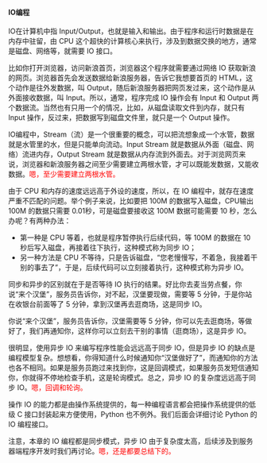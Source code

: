 
#### IO编程

IO在计算机中指 Input/Output，也就是输入和输出。由于程序和运行时数据是在内存中驻留，由 CPU 这个超快的计算核心来执行，涉及到数据交换的地方，通常是磁盘、网络等，就需要 IO 接口。

比如你打开浏览器，访问新浪首页，浏览器这个程序就需要通过网络 IO 获取新浪的网页。浏览器首先会发送数据给新浪服务器，告诉它我想要首页的 HTML，这个动作是往外发数据，叫 Output，随后新浪服务器把网页发过来，这个动作是从外面接收数据，叫 Input。所以，通常，程序完成 IO 操作会有 Input 和 Output 两个数据流。当然也有只用一个的情况，比如，从磁盘读取文件到内存，就只有 Input 操作，反过来，把数据写到磁盘文件里，就只是一个 Output 操作。

IO编程中，Stream（流）是一个很重要的概念，可以把流想象成一个水管，数据就是水管里的水，但是只能单向流动。Input Stream 就是数据从外面（磁盘、网络）流进内存，Output Stream 就是数据从内存流到外面去。对于浏览网页来说，浏览器和新浪服务器之间至少需要建立两根水管，才可以既能发数据，又能收数据。<span style="color:red;">嗯，至少需要建立两根水管。</span>

由于 CPU 和内存的速度远远高于外设的速度，所以，在 IO 编程中，就存在速度严重不匹配的问题。举个例子来说，比如要把 100M 的数据写入磁盘，CPU输出 100M 的数据只需要 0.01秒，可是磁盘要接收这 100M 数据可能需要 10 秒，怎么办呢？有两种办法：

- 第一种是 CPU 等着，也就是程序暂停执行后续代码，等 100M 的数据在 10 秒后写入磁盘，再接着往下执行，这种模式称为同步 IO；
- 另一种方法是 CPU 不等待，只是告诉磁盘，“您老慢慢写，不着急，我接着干别的事去了”，于是，后续代码可以立刻接着执行，这种模式称为异步 IO。

同步和异步的区别就在于是否等待 IO 执行的结果。好比你去麦当劳点餐，你说“来个汉堡”，服务员告诉你，对不起，汉堡要现做，需要等 5 分钟，于是你站在收银台前面等了 5 分钟，拿到汉堡再去逛商场，这是同步 IO。

你说“来个汉堡”，服务员告诉你，汉堡需要等 5 分钟，你可以先去逛商场，等做好了，我们再通知你，这样你可以立刻去干别的事情（逛商场），这是异步 IO。

很明显，使用异步 IO 来编写程序性能会远远高于同步 IO，但是异步 IO 的缺点是编程模型复杂。想想看，你得知道什么时候通知你“汉堡做好了”，而通知你的方法也各不相同。如果是服务员跑过来找到你，这是回调模式，如果服务员发短信通知你，你就得不停地检查手机，这是轮询模式。总之，异步 IO 的复杂度远远高于同步 IO。<span style="color:red;">嗯，回调和轮询。</span>

操作 IO 的能力都是由操作系统提供的，每一种编程语言都会把操作系统提供的低级 C 接口封装起来方便使用，Python 也不例外。我们后面会详细讨论 Python 的 IO 编程接口。

注意，本章的 IO 编程都是同步模式，异步 IO 由于复杂度太高，后续涉及到服务器端程序开发时我们再讨论。<span style="color:red;">嗯，还是都要总结下的。</span>
